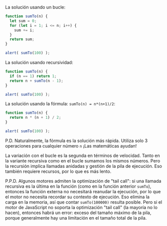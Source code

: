 La solución usando un bucle:

```js run
function sumTo(n) {
  let sum = 0;
  for (let i = 1; i <= n; i++) {
    sum += i;
  }
  return sum;
}

alert( sumTo(100) );
```

La solución usando recursividad:

```js run
function sumTo(n) {
  if (n == 1) return 1;
  return n + sumTo(n - 1);
}

alert( sumTo(100) );
```

La solución usando la fórmula: `sumTo(n) = n*(n+1)/2`:

```js run
function sumTo(n) {
  return n * (n + 1) / 2;
}

alert( sumTo(100) );
```

P.D. Naturalmente, la fórmula es la solución más rápida. Utiliza solo 3 operaciones para cualquier número `n` ¡Las matemáticas ayudan!

La variación con el bucle es la segunda en términos de velocidad. Tanto en la variante recursiva como en el bucle sumamos los mismos números. Pero la recursión implica llamadas anidadas y gestión de la pila de ejecución. Eso también requiere recursos, por lo que es más lento.

P.P.D. Algunos motores admiten la optimización de "tail call": si una llamada recursiva es la última en la función (como en la función anterior `sumTo`), entonces la función externa no necesitará reanudar la ejecución, por lo que el motor no necesita recordar su contexto de ejecución. Eso elimina la carga en la memoria, así que contar `sumTo(100000)` resulta posible. Pero si el motor de JavaScript no soporta la optimización "tail call" (la mayoría no lo hacen), entonces habrá  un error: exceso del tamaño máximo de la pila, porque generalmente hay una limitación en el tamaño total de la pila.
